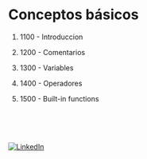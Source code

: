 # Conceptos básicos

1. 1100 - Introduccion

2. 1200 - Comentarios

3. 1300 - Variables

4. 1400 - Operadores

5. 1500 - Built-in functions

<br>
<br>
<br>

[![LinkedIn](https://img.shields.io/badge/LinkedIn-Martin_Ferraguti-0077B5?style=for-the-badge&logo=linkedin&logoColor=white&labelColor=101010)](https://www.linkedin.com/in/martin-ferraguti/)
